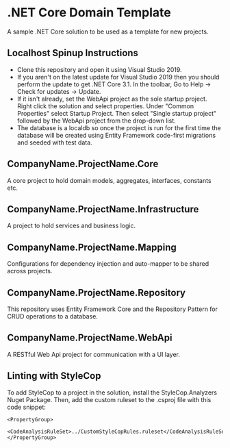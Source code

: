 # .NET Core Domain Template
A sample .NET Core solution to be used as a template for new projects.

## Localhost Spinup Instructions
- Clone this repository and open it using Visual Studio 2019.
- If you aren't on the latest update for Visual Studio 2019 then you should perform the update to get .NET Core 3.1. In the toolbar, Go to Help -> Check for updates -> Update.
- If it isn't already, set the WebApi project as the sole startup project. Right click the solution and select properties. Under "Common Properties" select Startup Project. Then select "Single startup project" followed by the WebApi project from the drop-down list.
- The database is a localdb so once the project is run for the first time the database will be created using Entity Framework code-first migrations and seeded with test data. 

## CompanyName.ProjectName.Core
A core project to hold domain models, aggregates, interfaces, constants etc.

## CompanyName.ProjectName.Infrastructure
A project to hold services and business logic.

## CompanyName.ProjectName.Mapping
Configurations for dependency injection and auto-mapper to be shared across projects.

## CompanyName.ProjectName.Repository
This repository uses Entity Framework Core and the Repository Pattern for CRUD operations to a database.

## CompanyName.ProjectName.WebApi
A RESTful Web Api project for communication with a UI layer. 
 
## Linting with StyleCop
To add StyleCop to a project in the solution, install the StyleCop.Analyzers Nuget Package.
Then, add the custom ruleset to the .csproj file with this code snippet:

    <PropertyGroup>
    	<CodeAnalysisRuleSet>../CustomStyleCopRules.ruleset</CodeAnalysisRuleSet>
    </PropertyGroup>